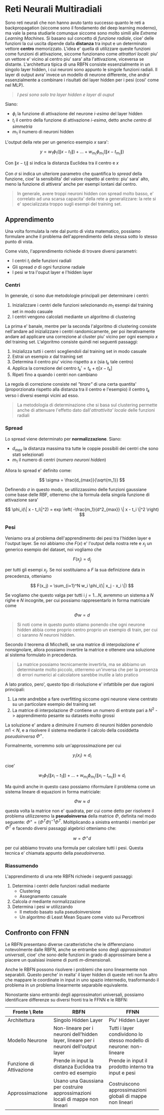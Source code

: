 # Reti Neurali Multiradiali
Sono reti neurali che non hanno avuto tanto successo quanto le reti a
backpropagation (siccome sono il fondamento del deep learning moderno), ma vale
la pena studiarle comunque siccome sono molto simili alle *Extreme Learning
Machines*. Si basano sul concetto di *funzione radiale*, cioe' delle funzioni la
cui uscita dipende dalla **distanza** tra input e un determinato vettore
**centro** memorizzato. L'idea e' quella di utilizzare queste funzioni come
funzioni di attivazione, siccome funzionano come *attrattori locali*: piu' un
vettore e' vicino al centro piu' sara' alta l'attivazione, viceversa se
distante. L'architettura tipica di una RBFN consiste essenzialmente in un
singolo layer hidden, i cui neuroni sono appunto le singole funzioni radiali. Il
layer di output avra' invece un modello di neurone differente, che andra'
essenzialmente a combinare i risultati del layer hidden per i pesi (cosi' come
nel MLP).

> *I pesi sono solo tra layer hidden e layer di ouput*

Siano:

* $\phi_i$ la funzione di attivazione del neurone *i-esimo* del layer hidden
* $t_i$ il centro della funzione di attivazione *i-esima*, detto anche *centro
  di simmetria*
* $m_1$ il numero di neuroni hidden

L'output della rete per un generico esempio $x$ sara':

$$
y = w_1 \phi_1 (\| x - t_1 \|) + \dots + w_{m_1} \phi_{m_1} (\| x - t_{m_1} \|)
$$

Con $\|x - t_i\|$ si indica la distanza Euclidea tra il centro e $x$

Con $\sigma$ si indica un ulteriore parametro che quantifica lo *spread* della
funzione, cioe' la sensibilita' del valore rispetto al centro: piu' sara' alto,
meno la funzione di attivera' anche per esempi lontani dal centro.

> In generale, avere troppi neuroni hidden con spread molto basso, e' correlato
> ad una scarsa capacita' della rete a generalizzare: la rete si e'
> specializzata troppo sugli esempi del training set.

## Apprendimento
Una volta formulata la rete dal punto di vista matematico, possiamo formulare
anche il problema dell'apprendimento della stessa sotto lo stesso punto di
vista.

Come visto, l'apprendimento richiede di trovare diversi parametri:

* I centri $t_i$ delle funzioni radiali
* Gli spread $\sigma$ di ogni funzione radiale
* I pesi $w$ tra l'ouput layer e l'hidden layer

### Centri
In generale, ci sono due metodologie principali per determinare i centri:

1. Inizializzare i centri delle funzioni selezionando $m_1$ esempi dal training
   set in modo casuale
2. I centri vengono calcolati mediante un algoritmo di clustering

La prima e' banale, mentre per la seconda l'algoritmo di clustering consiste
nell'andare ad inizializzare i centri randomicamente, per poi iterativamente
andare ad applicare una correzione al cluster piu' vicino per ogni esempio $x$
del training set. L'algoritmo consiste quindi nei seguenti passaggi:

1. Inizializza tutti i centri scegliendoli dal training set in modo casuale
2. Estrai un esempio $x$ dal training set
3. Determina il centro piu' vicino rispetto a $x$ (sia $t_k$ tale centro)
4. Applica la correzione del centro $t_k' = t_k + \eta [x - t_k]$
5. Ripeti fino a quando i centri non cambiano

La regola di correzione consiste nel *"tirare"* di una certa quantita'
(proporzionata rispetto alla distanza tra il centro e l'esempio) il centro $t_k$
verso i diversi esempi vicini ad esso.

> La metodologia di determinazione che si basa sul clustering permette anche di attenuare l'effetto dato dall'*attrattivita' locale* delle funzioni radiali

### Spread
Lo spread viene determinato per **normalizzazione**. Siano:

* $d_{max}$ la distanza massima tra tutte le coppie possibili dei centri che sono stati selezionati
* $m_1$ il numero di centri (*numero neuroni hidden*)

Allora lo spread e' definito come:

$$
\sigma = \frac{d_{max}}{\sqrt{m_1}}
$$

Definendo $\sigma$ in questo modo, se utilizzassimo delle funzioni gaussiane
come base delle RBF, otterremo che la formula della singola funzione di
attivazione sara'

$$
\phi_i(\| x - t_i\|^2) = exp \left( -\frac{m_1}{d^2_{max}} \| x - t_i \|^2 \right)
$$

### Pesi
Veniamo ora al problema dell'apprendimento dei pesi tra l'hidden layer e
l'output layer. Se noi abbiamo che $F(x)$ e' l'output della nostra rete e $x_j$
un generico esempio del dataset, noi vogliamo che

$$
F(x_j) = d_j
$$

per tutti gli esempi $x_j$. Se noi sostituiamo a $F$ la sua definizione data in
precedenza, otteniamo

$$
F(x_j) = \sum_{i=1}^N w_i \phi_i(\| x_j - x_i \|)
$$

Se vogliamo che questo valga per tutti i $j = 1 \dots N$, avremmo un sistema a
$N$ righe e $N$ incognite, per cui possiamo rappresentarlo in forma matriciale
come

$$
\Phi w = d
$$

> Si noti come in questo punto stiamo ponendo che ogni neurone hidden abbia come
> proprio centro proprio un esempio di train, per cui ci saranno $N$ neuroni
> hidden. 
 
Secondo il teorema di Micchelli, se una matrice di interpolazione e'
nonsignolare, allora possiamo invertire la matrice e ottenere una soluzione al
sistema formulato in precedenza. 

> La matrice possiamo tecnicamente invertirla, ma se abbiamo un determinante
> molto piccolo, otterremo un'inversa che per la presenza di errori numerici al
> calcolatore sarebbe inutile a lato pratico

A lato pratico, pero', questo tipo di risoluzione e' infattibile per due ragioni
principali:

1. La rete andrebbe a fare overfitting siccome ogni neurone viene centrato su un
   particolare esempio del training set
2. La matrice di interpolazione $\Phi$ contiene un numero di entrate pari a
   $N^2$ -> apprendimento pesante su datasets molto grossi

La soluzione e' andare a diminuire il numero di neuroni hidden ponendolo $m1 <
N$, e a risolvere il sistema mediante il calcolo della cosiddetta
*pseudoinversa* $\Phi^+$.

Formalmente, vorremmo solo un'approssimazione per cui

$$
y_i(x_i) \approx d_i
$$

cioe'

$$
w_1 \phi_1 (\| x_i - t_1 \|) + \dots + w_{m_1} \phi_{m_1} (\| x_i - t_{m_1} \|) \approx d_i
$$

Ma quindi anche in questo caso possiamo riformulare il problema come un sistema
lineare di equazioni in forma matriciale:

$$
\Phi w \approx d
$$

questa volta la matrice non e' quadrata, per cui come detto per risolvere il
problema utilizzeremo la **pseudoinversa** della matrice $\Phi$, definita nel
modo seguente: $\Phi^+ = (\Phi^T \Phi)^{-1} \Phi^T$.
Moltiplicando a sinistra entrambi i membri per $\Phi^T$ e facendo diversi
passaggi algebrici otteniamo che:

$$
w = \Phi^+ d
$$

per cui abbiamo trovato una formula per calcolare tutti i pesi. Questa tecnica
e' chiamata appunto della *pseudoinversa*.

### Riassumendo
L'apprendimento di una rete RBFN richiede i seguenti passaggi:

1. Determina i centri delle funzioni radiali mediante
	* Clustering
	* Assegnamento casuale
2. Calcola $\sigma$ mediante normalizzazione
3. Determina i pesi $w$ utilizzando
	* Il metodo basato sulla pseudoinversione
	* Un algoritmo di Least Mean Square come visto sui Percettroni

## Confronto con FFNN
Le RBFN presentano diverse caratteristiche che le differenziano notevolmente
dalle RBFN, anche se entrambe sono degli *approssimatori universali*, cioe' che
sono delle funzioni in grado di approssimare bene a piacere un qualsiasi insieme
di punti $m$-dimensionali.

Anche le RBFN possono risolvere i problemi che sono linearmente non separabili.
Questo perche' in realta' il layer hidden di queste reti non fa altro che
mappare le coordinate in input in uno spazio intermedio, trasformando il
problema in un problema linearmente separabile equivalente.

Nonostante siano entrambi degli approssimatori universali, possiamo identificare
differenze su diversi fronti tra le FFNN e le RBFN:


| Fronte \ Rete           | RBFN                                                                                  | FFNN                                                                |
|-------------------------|---------------------------------------------------------------------------------------|---------------------------------------------------------------------|
| Architettura            | Singolo Hidden Layer                                                                  | Piu' Hidden Layer                                                   |
| Modello Neurone         | Non-lineare per i neuroni dell'hidden layer, lineare per i neuroni dell'output layer  | Tutti i layer condividono lo stesso modello di neurone: non-lineare |
| Funzione di Attivazione | Prende in input la distanza Euclidea tra centro ed esempio                            | Prende in input il prodotto interno tra input e pesi                |
| Approssimazione         | Usano una Gaussiana per costruire approssimazioni locali di mappe non lineari         | Costruiscono approssimazioni globali di mappe non lineari           |
